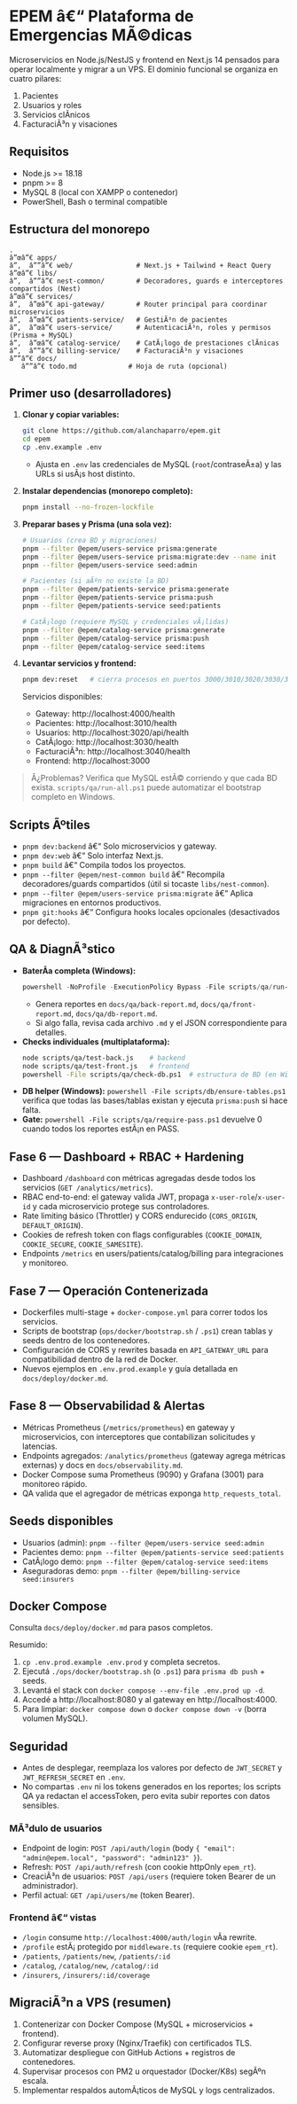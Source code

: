 ﻿# EPEM â€“ Plataforma de Emergencias MÃ©dicas

Microservicios en Node.js/NestJS y frontend en Next.js 14 pensados para operar localmente y migrar a un VPS. El dominio funcional se organiza en cuatro pilares:

1. Pacientes
2. Usuarios y roles
3. Servicios clÃ­nicos
4. FacturaciÃ³n y visaciones

## Requisitos
- Node.js >= 18.18
- pnpm >= 8
- MySQL 8 (local con XAMPP o contenedor)
- PowerShell, Bash o terminal compatible

## Estructura del monorepo
```
.
â”œâ”€ apps/
â”‚  â””â”€ web/                # Next.js + Tailwind + React Query
â”œâ”€ libs/
â”‚  â””â”€ nest-common/        # Decoradores, guards e interceptores compartidos (Nest)
â”œâ”€ services/
â”‚  â”œâ”€ api-gateway/        # Router principal para coordinar microservicios
â”‚  â”œâ”€ patients-service/   # GestiÃ³n de pacientes
â”‚  â”œâ”€ users-service/      # AutenticaciÃ³n, roles y permisos (Prisma + MySQL)
â”‚  â”œâ”€ catalog-service/    # CatÃ¡logo de prestaciones clÃ­nicas
â”‚  â””â”€ billing-service/    # FacturaciÃ³n y visaciones
â””â”€ docs/
   â””â”€ todo.md             # Hoja de ruta (opcional)
```

## Primer uso (desarrolladores)
1. **Clonar y copiar variables:**
   ```bash
   git clone https://github.com/alanchaparro/epem.git
   cd epem
   cp .env.example .env
   ```
   - Ajusta en `.env` las credenciales de MySQL (`root`/contraseÃ±a) y las URLs si usÃ¡s host distinto.

2. **Instalar dependencias (monorepo completo):**
   ```bash
   pnpm install --no-frozen-lockfile
   ```

3. **Preparar bases y Prisma (una sola vez):**
   ```bash
   # Usuarios (crea BD y migraciones)
   pnpm --filter @epem/users-service prisma:generate
   pnpm --filter @epem/users-service prisma:migrate:dev --name init
   pnpm --filter @epem/users-service seed:admin

   # Pacientes (si aÃºn no existe la BD)
   pnpm --filter @epem/patients-service prisma:generate
   pnpm --filter @epem/patients-service prisma:push
   pnpm --filter @epem/patients-service seed:patients

   # CatÃ¡logo (requiere MySQL y credenciales vÃ¡lidas)
   pnpm --filter @epem/catalog-service prisma:generate
   pnpm --filter @epem/catalog-service prisma:push
   pnpm --filter @epem/catalog-service seed:items
   ```

4. **Levantar servicios y frontend:**
   ```bash
   pnpm dev:reset   # cierra procesos en puertos 3000/3010/3020/3030/3040 y arranca todo
   ```
   Servicios disponibles:
   - Gateway: http://localhost:4000/health
   - Pacientes: http://localhost:3010/health
   - Usuarios: http://localhost:3020/api/health
   - CatÃ¡logo: http://localhost:3030/health
   - FacturaciÃ³n: http://localhost:3040/health
   - Frontend: http://localhost:3000

> Â¿Problemas? Verifica que MySQL estÃ© corriendo y que cada BD exista. `scripts/qa/run-all.ps1` puede automatizar el bootstrap completo en Windows.

## Scripts Ãºtiles
- `pnpm dev:backend` â€“ Solo microservicios y gateway.
- `pnpm dev:web` â€“ Solo interfaz Next.js.
- `pnpm build` â€“ Compila todos los proyectos.
- `pnpm --filter @epem/nest-common build` â€“ Recompila decoradores/guards compartidos (útil si tocaste `libs/nest-common`).
- `pnpm --filter @epem/users-service prisma:migrate` â€“ Aplica migraciones en entornos productivos.
- `pnpm git:hooks` â€“ Configura hooks locales opcionales (desactivados por defecto).

## QA & DiagnÃ³stico
- **BaterÃ­a completa (Windows):**
  ```powershell
  powershell -NoProfile -ExecutionPolicy Bypass -File scripts/qa/run-all.ps1
  ```
  - Genera reportes en `docs/qa/back-report.md`, `docs/qa/front-report.md`, `docs/qa/db-report.md`.
  - Si algo falla, revisa cada archivo `.md` y el JSON correspondiente para detalles.
- **Checks individuales (multiplataforma):**
  ```bash
  node scripts/qa/test-back.js    # backend
  node scripts/qa/test-front.js   # frontend
  powershell -File scripts/qa/check-db.ps1  # estructura de BD (en Windows)
  ```
- **DB helper (Windows):** `powershell -File scripts/db/ensure-tables.ps1` verifica que todas las bases/tablas existan y ejecuta `prisma:push` si hace falta.
- **Gate:** `powershell -File scripts/qa/require-pass.ps1` devuelve 0 cuando todos los reportes estÃ¡n en PASS.

## Fase 6 — Dashboard + RBAC + Hardening
- Dashboard `/dashboard` con métricas agregadas desde todos los servicios (`GET /analytics/metrics`).
- RBAC end-to-end: el gateway valida JWT, propaga `x-user-role`/`x-user-id` y cada microservicio protege sus controladores.
- Rate limiting básico (Throttler) y CORS endurecido (`CORS_ORIGIN`, `DEFAULT_ORIGIN`).
- Cookies de refresh token con flags configurables (`COOKIE_DOMAIN`, `COOKIE_SECURE`, `COOKIE_SAMESITE`).
- Endpoints `/metrics` en users/patients/catalog/billing para integraciones y monitoreo.
## Fase 7 — Operación Contenerizada
- Dockerfiles multi-stage + `docker-compose.yml` para correr todos los servicios.
- Scripts de bootstrap (`ops/docker/bootstrap.sh` / `.ps1`) crean tablas y seeds dentro de los contenedores.
- Configuración de CORS y rewrites basada en `API_GATEWAY_URL` para compatibilidad dentro de la red de Docker.
- Nuevos ejemplos en `.env.prod.example` y guía detallada en `docs/deploy/docker.md`.


## Fase 8 — Observabilidad & Alertas
- Métricas Prometheus (`/metrics/prometheus`) en gateway y microservicios, con interceptores que contabilizan solicitudes y latencias.
- Endpoints agregados: `/analytics/prometheus` (gateway agrega métricas externas) y docs en `docs/observability.md`.
- Docker Compose suma Prometheus (9090) y Grafana (3001) para monitoreo rápido.
- QA valida que el agregador de métricas exponga `http_requests_total`.

## Seeds disponibles
- Usuarios (admin): `pnpm --filter @epem/users-service seed:admin`
- Pacientes demo: `pnpm --filter @epem/patients-service seed:patients`
- CatÃ¡logo demo: `pnpm --filter @epem/catalog-service seed:items`
- Aseguradoras demo: `pnpm --filter @epem/billing-service seed:insurers`

## Docker Compose
Consulta `docs/deploy/docker.md` para pasos completos.

Resumido:
1. `cp .env.prod.example .env.prod` y completa secretos.
2. Ejecutá `./ops/docker/bootstrap.sh` (o `.ps1`) para `prisma db push` + seeds.
3. Levantá el stack con `docker compose --env-file .env.prod up -d`.
4. Accedé a http://localhost:8080 y al gateway en http://localhost:4000.
5. Para limpiar: `docker compose down` o `docker compose down -v` (borra volumen MySQL).


## Seguridad
- Antes de desplegar, reemplaza los valores por defecto de `JWT_SECRET` y `JWT_REFRESH_SECRET` en `.env`.
- No compartas `.env` ni los tokens generados en los reportes; los scripts QA ya redactan el accessToken, pero evita subir reportes con datos sensibles.

### MÃ³dulo de usuarios
- Endpoint de login: `POST /api/auth/login` (body `{ "email": "admin@epem.local", "password": "admin123" }`).
- Refresh: `POST /api/auth/refresh` (con cookie httpOnly `epem_rt`).
- CreaciÃ³n de usuarios: `POST /api/users` (requiere token Bearer de un administrador).
- Perfil actual: `GET /api/users/me` (token Bearer).

### Frontend â€“ vistas
- `/login` consume `http://localhost:4000/auth/login` vÃ­a rewrite.
- `/profile` estÃ¡ protegido por `middleware.ts` (requiere cookie `epem_rt`).
- `/patients`, `/patients/new`, `/patients/:id`
- `/catalog`, `/catalog/new`, `/catalog/:id`
- `/insurers`, `/insurers/:id/coverage`

## MigraciÃ³n a VPS (resumen)
1. Contenerizar con Docker Compose (MySQL + microservicios + frontend).  
2. Configurar reverse proxy (Nginx/Traefik) con certificados TLS.  
3. Automatizar despliegue con GitHub Actions + registros de contenedores.  
4. Supervisar procesos con PM2 u orquestador (Docker/K8s) segÃºn escala.  
5. Implementar respaldos automÃ¡ticos de MySQL y logs centralizados.
